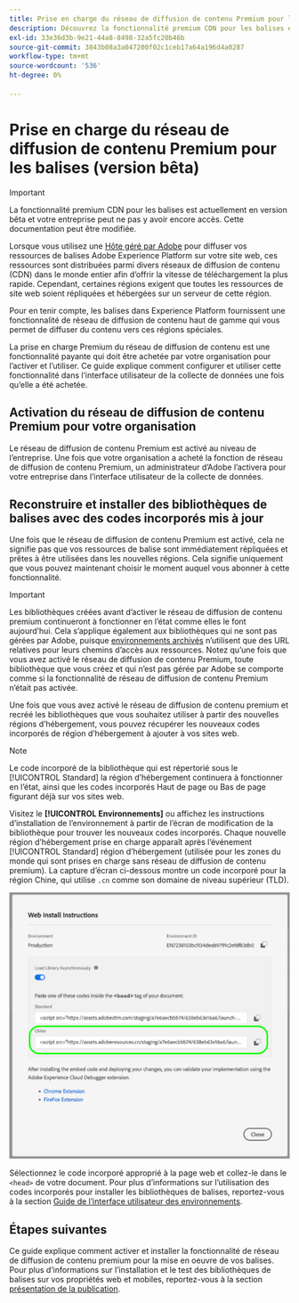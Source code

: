 ```yaml
---
title: Prise en charge du réseau de diffusion de contenu Premium pour les balises
description: Découvrez la fonctionnalité premium CDN pour les balises et comment elle peut être utilisée pour diffuser votre contenu dans plusieurs zones géographiques.
exl-id: 33e36d3b-9e21-44a8-8498-32a5fc20b46b
source-git-commit: 3843b08a3a047200f02c1ceb17a64a196d4a0287
workflow-type: tm+mt
source-wordcount: '536'
ht-degree: 0%

---
```


# Prise en charge du réseau de diffusion de contenu Premium pour les balises (version bêta)

>[!IMPORTANT]
>
>La fonctionnalité premium CDN pour les balises est actuellement en version bêta et votre entreprise peut ne pas y avoir encore accès. Cette documentation peut être modifiée.

Lorsque vous utilisez une [Hôte géré par Adobe](./hosts/managed-by-adobe-host.md) pour diffuser vos ressources de balises Adobe Experience Platform sur votre site web, ces ressources sont distribuées parmi divers réseaux de diffusion de contenu (CDN) dans le monde entier afin d’offrir la vitesse de téléchargement la plus rapide. Cependant, certaines régions exigent que toutes les ressources de site web soient répliquées et hébergées sur un serveur de cette région.

Pour en tenir compte, les balises dans Experience Platform fournissent une fonctionnalité de réseau de diffusion de contenu haut de gamme qui vous permet de diffuser du contenu vers ces régions spéciales.

La prise en charge Premium du réseau de diffusion de contenu est une fonctionnalité payante qui doit être achetée par votre organisation pour l’activer et l’utiliser. Ce guide explique comment configurer et utiliser cette fonctionnalité dans l’interface utilisateur de la collecte de données une fois qu’elle a été achetée.

## Activation du réseau de diffusion de contenu Premium pour votre organisation

Le réseau de diffusion de contenu Premium est activé au niveau de l’entreprise. Une fois que votre organisation a acheté la fonction de réseau de diffusion de contenu Premium, un administrateur d’Adobe l’activera pour votre entreprise dans l’interface utilisateur de la collecte de données.

## Reconstruire et installer des bibliothèques de balises avec des codes incorporés mis à jour

Une fois que le réseau de diffusion de contenu Premium est activé, cela ne signifie pas que vos ressources de balise sont immédiatement répliquées et prêtes à être utilisées dans les nouvelles régions. Cela signifie uniquement que vous pouvez maintenant choisir le moment auquel vous abonner à cette fonctionnalité.

>[!IMPORTANT]
>
>Les bibliothèques créées avant d’activer le réseau de diffusion de contenu premium continueront à fonctionner en l’état comme elles le font aujourd’hui. Cela s’applique également aux bibliothèques qui ne sont pas gérées par Adobe, puisque [environnements archivés](./environments.md#archive) n’utilisent que des URL relatives pour leurs chemins d’accès aux ressources. Notez qu’une fois que vous avez activé le réseau de diffusion de contenu Premium, toute bibliothèque que vous créez et qui n’est pas gérée par Adobe se comporte comme si la fonctionnalité de réseau de diffusion de contenu Premium n’était pas activée.

Une fois que vous avez activé le réseau de diffusion de contenu premium et recréé les bibliothèques que vous souhaitez utiliser à partir des nouvelles régions d’hébergement, vous pouvez récupérer les nouveaux codes incorporés de région d’hébergement à ajouter à vos sites web.

>[!NOTE]
>
>Le code incorporé de la bibliothèque qui est répertorié sous le [!UICONTROL Standard] la région d’hébergement continuera à fonctionner en l’état, ainsi que les codes incorporés Haut de page ou Bas de page figurant déjà sur vos sites web.

Visitez le **[!UICONTROL Environnements]** ou affichez les instructions d’installation de l’environnement à partir de l’écran de modification de la bibliothèque pour trouver les nouveaux codes incorporés. Chaque nouvelle région d’hébergement prise en charge apparaît après l’événement [!UICONTROL Standard] région d’hébergement (utilisée pour les zones du monde qui sont prises en charge sans réseau de diffusion de contenu premium). La capture d’écran ci-dessous montre un code incorporé pour la région Chine, qui utilise `.cn` comme son domaine de niveau supérieur (TLD).

![Code incorporé de la région Chine](../../images/ui/publishing/premium-cdn/embed-codes.png)

Sélectionnez le code incorporé approprié à la page web et collez-le dans le `<head>` de votre document. Pour plus d’informations sur l’utilisation des codes incorporés pour installer les bibliothèques de balises, reportez-vous à la section [Guide de l’interface utilisateur des environnements](./environments.md#installation).

## Étapes suivantes

Ce guide explique comment activer et installer la fonctionnalité de réseau de diffusion de contenu premium pour la mise en oeuvre de vos balises. Pour plus d’informations sur l’installation et le test des bibliothèques de balises sur vos propriétés web et mobiles, reportez-vous à la section [présentation de la publication](./overview.md).

